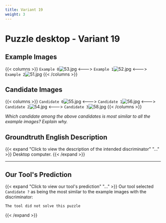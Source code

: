 ```yaml
---
title: Variant 19
weight: 3
---
```


# Puzzle desktop - Variant 19

## Example Images
{{< columns >}}
`Example 0`![53.jpg](/natscene-data/images/53.jpg)
<--->
`Example 1`![52.jpg](/natscene-data/images/52.jpg)
<--->
`Example 2`![51.jpg](/natscene-data/images/51.jpg)
{{< /columns >}}

## Candidate Images
{{< columns >}}
`Candidate 0`![55.jpg](/natscene-data/images/55.jpg)
<--->
`Candidate 1`![56.jpg](/natscene-data/images/56.jpg)
<--->
`Candidate 2`![54.jpg](/natscene-data/images/54.jpg)
<--->
`Candidate 3`![58.jpg](/natscene-data/images/58.jpg)
{{< /columns >}}

*Which candidate among the above candidates is most similar to all the example images? Explain why.*

## Groundtruth English Description

{{< expand "Click to view the description of the intended discriminator" "..." >}}
Desktop computer.
{{< /expand >}}

---



## Our Tool's Prediction

{{< expand "Click to view our tool's prediction" "..." >}}
Our tool selected `Candidate ?` as being the most similar to the example images with the discriminator:
```plaintext
The tool did not solve this puzzle
```
{{< /expand >}}
